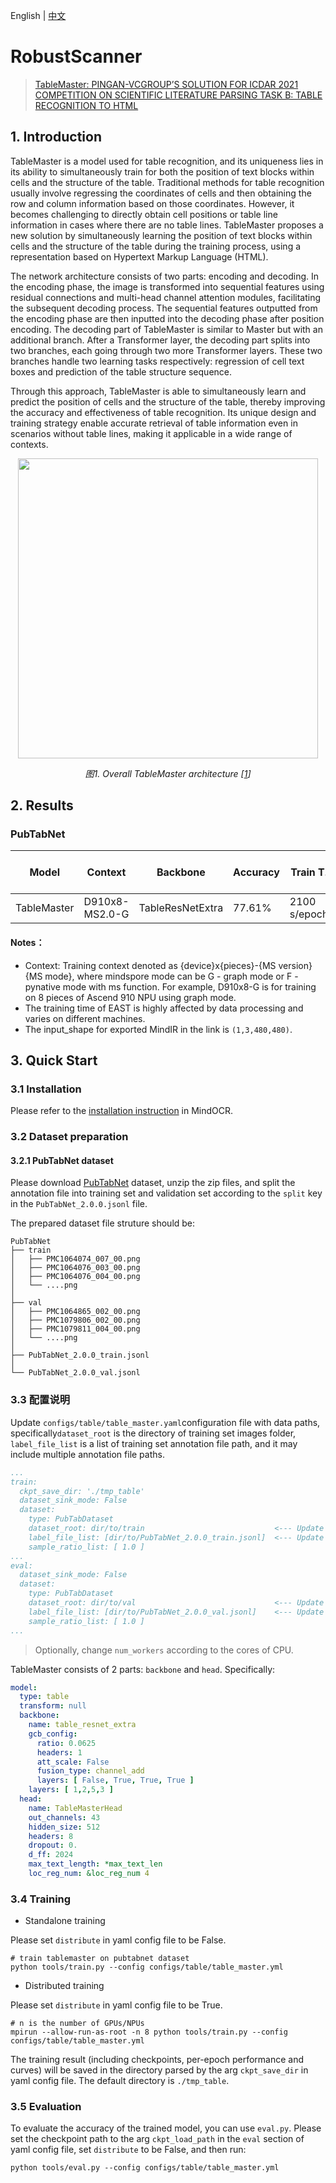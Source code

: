 English | [中文](https://github.com/mindspore-lab/mindocr/blob/main/configs/table/README_CN.md)

# RobustScanner
<!--- Guideline: use url linked to abstract in ArXiv instead of PDF for fast loading.  -->

> [TableMaster: PINGAN-VCGROUP’S SOLUTION FOR ICDAR 2021 COMPETITION ON SCIENTIFIC LITERATURE PARSING TASK B: TABLE RECOGNITION TO HTML](https://arxiv.org/pdf/2105.01848.pdf)

## 1. Introduction

<!--- Guideline: Introduce the model and architectures. Cite if you use/adopt paper explanation from others. -->

TableMaster is a model used for table recognition, and its uniqueness lies in its ability to simultaneously train for both the position of text blocks within cells and the structure of the table. Traditional methods for table recognition usually involve regressing the coordinates of cells and then obtaining the row and column information based on those coordinates. However, it becomes challenging to directly obtain cell positions or table line information in cases where there are no table lines. TableMaster proposes a new solution by simultaneously learning the position of text blocks within cells and the structure of the table during the training process, using a representation based on Hypertext Markup Language (HTML).

The network architecture consists of two parts: encoding and decoding. In the encoding phase, the image is transformed into sequential features using residual connections and multi-head channel attention modules, facilitating the subsequent decoding process. The sequential features outputted from the encoding phase are then inputted into the decoding phase after position encoding. The decoding part of TableMaster is similar to Master but with an additional branch. After a Transformer layer, the decoding part splits into two branches, each going through two more Transformer layers. These two branches handle two learning tasks respectively: regression of cell text boxes and prediction of the table structure sequence.

Through this approach, TableMaster is able to simultaneously learn and predict the position of cells and the structure of the table, thereby improving the accuracy and effectiveness of table recognition. Its unique design and training strategy enable accurate retrieval of table information even in scenarios without table lines, making it applicable in a wide range of contexts.

<p align="center">
  <img src="https://github.com/tonytonglt/mindocr-fork/assets/54050944/556ad4a5-d892-44c4-9d57-c22f6f5510fc" width=480 />
</p>
<p align="center">
  <em> 图1. Overall TableMaster architecture [<a href="#references">1</a>] </em>
</p>

## 2. Results

### PubTabNet
<div align="center">

| **Model**   | **Context**    | **Backbone**    | **Accuracy** |  **Train T.** | **per step time** | **Throughput** | **Recipe**                            | Download                                                                                                     |
|-------------|----------------|-------------|--------------|--------------|-----------------|----------------|---------------------------------------|------------------------------------------------------------------------------------------------------------|
| TableMaster | D910x8-MS2.0-G | TableResNetExtra   | 77.61%     |  2100 s/epoch  | 335 ms/step |  238 img/s    | [yaml](table_master.yaml)         | [ckpt](https://download.mindspore.cn/toolkits/mindocr/east/east_resnet50_ic15-7262e359.ckpt) \| [mindir](https://download.mindspore.cn/toolkits/mindocr/east/east_resnet50_ic15-7262e359-5f05cd42.mindir) |

</div>

#### Notes：
- Context: Training context denoted as {device}x{pieces}-{MS version}{MS mode}, where mindspore mode can be G - graph mode or F - pynative mode with ms function. For example, D910x8-G is for training on 8 pieces of Ascend 910 NPU using graph mode.
- The training time of EAST is highly affected by data processing and varies on different machines.
- The input_shape for exported MindIR in the link is `(1,3,480,480)`.

## 3. Quick Start

### 3.1 Installation

Please refer to the [installation instruction](https://github.com/mindspore-lab/mindocr#installation) in MindOCR.

### 3.2 Dataset preparation

#### 3.2.1 PubTabNet dataset

Please download [PubTabNet](https://github.com/ibm-aur-nlp/PubTabNet) dataset, unzip the zip files, and split the annotation file into training set and validation set according to the `split` key in the `PubTabNet_2.0.0.jsonl` file.


The prepared dataset file struture should be:


``` text
PubTabNet
├── train
│   ├── PMC1064074_007_00.png
│   ├── PMC1064076_003_00.png
│   ├── PMC1064076_004_00.png
│   └── ....png
│  
├── val
│   ├── PMC1064865_002_00.png
│   ├── PMC1079806_002_00.png
│   ├── PMC1079811_004_00.png
│   └── ....png
│
├── PubTabNet_2.0.0_train.jsonl
│
└── PubTabNet_2.0.0_val.jsonl
```


### 3.3 配置说明

Update `configs/table/table_master.yaml`configuration file with data paths,
specifically`dataset_root` is the directory of training set images folder, `label_file_list` is a list of training set annotation file path, and it may include multiple annotation file paths.

```yaml
...
train:
  ckpt_save_dir: './tmp_table'
  dataset_sink_mode: False
  dataset:
    type: PubTabDataset
    dataset_root: dir/to/train                             <--- Update
    label_file_list: [dir/to/PubTabNet_2.0.0_train.jsonl]  <--- Update
    sample_ratio_list: [ 1.0 ]                             
...
eval:
  dataset_sink_mode: False
  dataset:
    type: PubTabDataset
    dataset_root: dir/to/val                               <--- Update
    label_file_list: [dir/to/PubTabNet_2.0.0_val.jsonl]    <--- Update
    sample_ratio_list: [ 1.0 ]                            
...
```

> Optionally, change `num_workers` according to the cores of CPU.



TableMaster consists of 2 parts: `backbone` and `head`. Specifically:

```yaml
model:
  type: table
  transform: null
  backbone:
    name: table_resnet_extra
    gcb_config:
      ratio: 0.0625
      headers: 1
      att_scale: False
      fusion_type: channel_add
      layers: [ False, True, True, True ]
    layers: [ 1,2,5,3 ]
  head:
    name: TableMasterHead
    out_channels: 43
    hidden_size: 512
    headers: 8
    dropout: 0.
    d_ff: 2024
    max_text_length: *max_text_len
    loc_reg_num: &loc_reg_num 4
```

### 3.4 Training

* Standalone training

Please set `distribute` in yaml config file to be False.

``` shell
# train tablemaster on pubtabnet dataset
python tools/train.py --config configs/table/table_master.yml
```

* Distributed training

Please set `distribute` in yaml config file to be True.

```shell
# n is the number of GPUs/NPUs
mpirun --allow-run-as-root -n 8 python tools/train.py --config configs/table/table_master.yml
```

The training result (including checkpoints, per-epoch performance and curves) will be saved in the directory parsed by the arg `ckpt_save_dir` in yaml config file. The default directory is `./tmp_table`.

### 3.5 Evaluation

To evaluate the accuracy of the trained model, you can use `eval.py`. Please set the checkpoint path to the arg `ckpt_load_path` in the `eval` section of yaml config file, set `distribute` to be False, and then run:

``` shell
python tools/eval.py --config configs/table/table_master.yml
```


